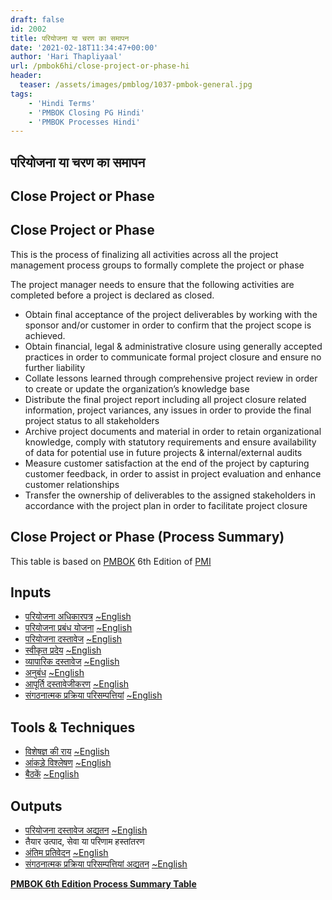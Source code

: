 ```yaml
---
draft: false
id: 2002   
title: परियोजना या चरण का समापन
date: '2021-02-18T11:34:47+00:00'
author: 'Hari Thapliyaal'
url: /pmbok6hi/close-project-or-phase-hi
header:
  teaser: /assets/images/pmblog/1037-pmbok-general.jpg
tags:
    - 'Hindi Terms'
    - 'PMBOK Closing PG Hindi'
    - 'PMBOK Processes Hindi'
---
```



## परियोजना या चरण का समापन
## Close Project or Phase


## Close Project or Phase

This is the process of finalizing all activities across all the project management process groups to formally complete the project or phase

The project manager needs to ensure that the following activities are completed before a project is declared as closed.

- Obtain final acceptance of the project deliverables by working with the sponsor and/or customer in order to confirm that the project scope is achieved.
- Obtain financial, legal &amp; administrative closure using generally accepted practices in order to communicate formal project closure and ensure no further liability
- Collate lessons learned through comprehensive project review in order to create or update the organization’s knowledge base
- Distribute the final project report including all project closure related information, project variances, any issues in order to provide the final project status to all stakeholders
- Archive project documents and material in order to retain organizational knowledge, comply with statutory requirements and ensure availability of data for potential use in future projects &amp; internal/external audits
- Measure customer satisfaction at the end of the project by capturing customer feedback, in order to assist in project evaluation and enhance customer relationships
- Transfer the ownership of deliverables to the assigned stakeholders in accordance with the project plan in order to facilitate project closure

## Close Project or Phase (Process Summary)

This table is based on [PMBOK](https://www.pmi.org/pmbok-guide-standards) 6th Edition of [PMI](https://www.pmi.org/)

## Inputs

- [परियोजना अधिकारपत्र](/pmbok6hi/project-charter-hi) [~English](/pmbok6/Project-Charter)
- [परियोजना प्रबंध योजना](/pmbok6hi/project-management-plan-hi) [~English](/pmbok6/Project-Management-Plan)
- [परियोजना दस्तावेज](/pmbok6hi/project-documents-hi) [~English](/pmbok6/Project-Documents)
- [स्वीकृत प्रदेय](/pmbok6hi/accepted-deliverables-hi) [~English](/pmbok6/Accepted-Deliverables)
- [व्यापारिक दस्तावेज](/pmbok6hi/business-documents-hi) [~English](/pmbok6/Business-Documents)
- [अनुबंध](/pmbok6hi/agreements-hi) [~English](/pmbok6/Agreements)
- [आपूर्ति दस्तावेजीकरण](/pmbok6hi/procurement-documentation-hi) [~English](/pmbok6/Procurement-Documentation)
- [संगठनात्मक प्रक्रिया परिसम्पत्तियां](/pmbok6hi/organizational-process-assets-hi) [~English](/pmbok6/Organizational-Process-Assets)

## Tools &amp; Techniques

- [विशेषज्ञ की राय](/pmbok6hi/expert-judgement-hi) [~English](/pmbok6/Expert-Judgement)
- [आंकड़े विश्लेषण](/pmbok6hi/data-analysis-hi) [~English](/pmbok6/Data-Analysis)
- [बैठकें](/pmbok6hi/meetings-hi) [~English](/pmbok6/Meetings)

## Outputs

- [परियोजना दस्तावेज अद्यतन](/pmbok6hi/project-documents-updates-hi) [~English](/pmbok6/Project-Documents-Updates)
- तैयार उत्पाद, सेवा या परिणाम हस्तांतरण
- [अंतिम प्रतिवेदन](/pmbok6hi/final-report-hi) [~English](/pmbok6/Final-Report)
- [संगठनात्मक प्रक्रिया परिसम्पत्तियां अद्यतन](/pmbok6hi/organizational-process-assets-updates-hi) [~English](/pmbok6/Organizational-Process-Assets-Updates)

**[PMBOK 6th Edition Process Summary Table](process-groups-and-processes-in-pmbok6/)**